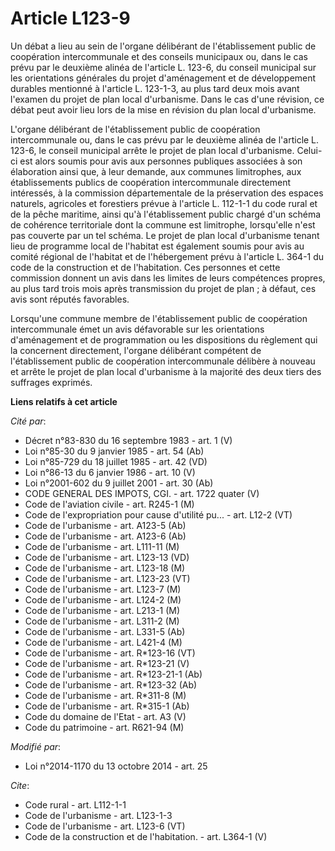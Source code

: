 # Article L123-9

Un débat a lieu au sein de l'organe délibérant de l'établissement public de coopération intercommunale et des conseils
municipaux ou, dans le cas prévu par le deuxième alinéa de l'article L. 123-6, du conseil municipal sur les orientations
générales du projet d'aménagement et de développement durables mentionné à l'article L. 123-1-3, au plus tard deux mois avant
l'examen du projet de plan local d'urbanisme. Dans le cas d'une révision, ce débat peut avoir lieu lors de la mise en
révision du plan local d'urbanisme. 

L'organe délibérant de l'établissement public de coopération intercommunale ou, dans le cas prévu par le deuxième alinéa de
l'article L. 123-6, le conseil municipal arrête le projet de plan local d'urbanisme. Celui-ci est alors soumis pour avis aux
personnes publiques associées à son élaboration ainsi que, à leur demande, aux communes limitrophes, aux établissements
publics de coopération intercommunale directement intéressés, à la commission départementale de la préservation des espaces
naturels, agricoles et forestiers prévue à l'article L. 112-1-1 du code rural et de la pêche maritime, ainsi qu'à
l'établissement public chargé d'un schéma de cohérence territoriale dont la commune est limitrophe, lorsqu'elle n'est pas
couverte par un tel schéma. Le projet de plan local d'urbanisme tenant lieu de programme local de l'habitat est également
soumis pour avis au comité régional de l'habitat et de l'hébergement prévu à l'article L. 364-1 du code de la construction et
de l'habitation. Ces personnes et cette commission donnent un avis dans les limites de leurs compétences propres, au plus
tard trois mois après transmission du projet de plan ; à défaut, ces avis sont réputés favorables. 

Lorsqu'une commune membre de l'établissement public de coopération intercommunale émet un avis défavorable sur les
orientations d'aménagement et de programmation ou les dispositions du règlement qui la concernent directement, l'organe
délibérant compétent de l'établissement public de coopération intercommunale délibère à nouveau et arrête le projet de plan
local d'urbanisme à la majorité des deux tiers des suffrages exprimés.

**Liens relatifs à cet article**

_Cité par_:

  - Décret n°83-830 du 16 septembre 1983 - art. 1 (V)
  - Loi n°85-30 du 9 janvier 1985 - art. 54 (Ab)
  - Loi n°85-729 du 18 juillet 1985 - art. 42 (VD)
  - Loi n°86-13 du 6 janvier 1986 - art. 10 (V)
  - Loi n°2001-602 du 9 juillet 2001 - art. 30 (Ab)
  - CODE GENERAL DES IMPOTS, CGI. - art. 1722 quater (V)
  - Code de l'aviation civile - art. R245-1 (M)
  - Code de l'expropriation pour cause d'utilité pu... - art. L12-2 (VT)
  - Code de l'urbanisme - art. A123-5 (Ab)
  - Code de l'urbanisme - art. A123-6 (Ab)
  - Code de l'urbanisme - art. L111-11 (M)
  - Code de l'urbanisme - art. L123-13 (VD)
  - Code de l'urbanisme - art. L123-18 (M)
  - Code de l'urbanisme - art. L123-23 (VT)
  - Code de l'urbanisme - art. L123-7 (M)
  - Code de l'urbanisme - art. L124-2 (M)
  - Code de l'urbanisme - art. L213-1 (M)
  - Code de l'urbanisme - art. L311-2 (M)
  - Code de l'urbanisme - art. L331-5 (Ab)
  - Code de l'urbanisme - art. L421-4 (M)
  - Code de l'urbanisme - art. R*123-16 (VT)
  - Code de l'urbanisme - art. R*123-21 (V)
  - Code de l'urbanisme - art. R*123-21-1 (Ab)
  - Code de l'urbanisme - art. R*123-32 (Ab)
  - Code de l'urbanisme - art. R*311-8 (M)
  - Code de l'urbanisme - art. R*315-1 (Ab)
  - Code du domaine de l'Etat - art. A3 (V)
  - Code du patrimoine - art. R621-94 (M)

_Modifié par_:

  - Loi n°2014-1170 du 13 octobre 2014 - art. 25

_Cite_:

  - Code rural - art. L112-1-1
  - Code de l'urbanisme - art. L123-1-3
  - Code de l'urbanisme - art. L123-6 (VT)
  - Code de la construction et de l'habitation. - art. L364-1 (V)
